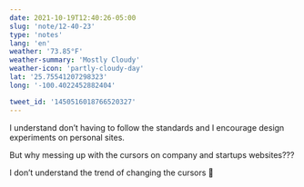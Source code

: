 ```yaml
---
date: 2021-10-19T12:40:26-05:00
slug: 'note/12-40-23'
type: 'notes'
lang: 'en'
weather: '73.85°F'
weather-summary: 'Mostly Cloudy'
weather-icon: 'partly-cloudy-day'
lat: '25.75541207298323'
long: '-100.4022452882404'

tweet_id: '1450516018766520327'
---
```

I understand don’t having to follow the standards and I encourage design experiments on personal sites. 

But why messing up with the cursors on company and startups websites???

I don’t understand the trend of changing the cursors 🤌